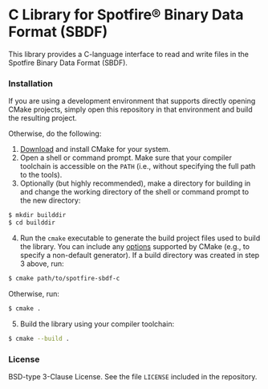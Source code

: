 # C Library for Spotfire® Binary Data Format (SBDF)

This library provides a C-language interface to read and write files in the
Spotfire Binary Data Format (SBDF).

### Installation

If you are using a development environment that supports directly opening
CMake projects, simply open this repository in that environment and build the
resulting project.

Otherwise, do the following:
1. [Download](https://cmake.org/download/) and install CMake for your system.
2. Open a shell or command prompt.  Make sure that your compiler toolchain is 
accessible on the `PATH` (i.e., without specifying the full path to the tools).
3. Optionally (but highly recommended), make a directory for building in and
change the working directory of the shell or command prompt to the new 
directory:
```sh
$ mkdir builddir
$ cd builddir
```
4. Run the `cmake` executable to generate the build project files used to build
the library.  You can include any 
[options](https://cmake.org/cmake/help/latest/manual/cmake.1.html#options)
supported by CMake (e.g., to specify a non-default generator).  If a build
directory was created in step 3 above, run: 
```sh
$ cmake path/to/spotfire-sbdf-c
```
Otherwise, run:
```sh
$ cmake .
```
5. Build the library using your compiler toolchain:
```sh
$ cmake --build .
```

### License
BSD-type 3-Clause License.  See the file `LICENSE` included in the repository.
